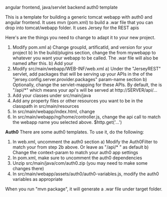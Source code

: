 angular frontend, java/servlet backend auth0 template

This is a template for building a generic tomcat webapp with auth0 and angular frontend. It uses mvn (pom.xml) to build a .war file that you can drop into tomcat/webapp folder. It uses Jersey for the REST apis

Here's are the things you need to change to adapt it to your new project.

1. Modify pom.xml
  a) Change groupId, artificatId, and version for your project
  b) In the build/plugins section, change the <warName> from mywebapp to whatever you want your webapp to be called. The .war file will also be named after this.
  b) Add your <dependency>
2. Modify src/main/webapp/WEB-INF/web.xml
  a) Under the "JerseyREST" servlet, add packages that will be serving up your APIs in the <param-value> of the "jersey.config.server.provider.packages" param-name section
  b) Optionally, change the servlet-mapping for these APIs. By default, the <url-pattern> is "/api/*" which means your api's will be served at http://SERVER/api/...
3. Add your classes under src/main/java
4. Add any property files or other resources you want to be in the classpath in src/main/resources
5. In src/main/webapp/index.html, change <base href="...">
6. In src/main/webapp/ng/home/controller.js, change the api call to match the webapp name you selected above. $http.get('...')

**Auth0**
There are some auth0 templates. To use it, do the following:
1) In web.xml, uncomment the auth0 section
  a) Modify the Auth0Filter to match your <url-pattern> from step 2b above. Or leave as "/api/* " as default
  b) Change the context-param to match your auth0 app settings
2) In pom.xml, make sure to uncomment the auth0 dependencies
3) Unzip src/main/java/com/auth0.zip (you may need to make some changes there)
4) In src/main/webapp/assets/auth0/auth0-variables.js, modify the auth0 variables as appropriate

When you run "mvn package", it will generate a .war file under target folder.
